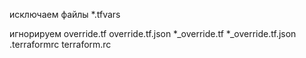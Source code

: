 исключаем файлы
*.tfvars

игнорируем
override.tf
override.tf.json
*_override.tf
*_override.tf.json
.terraformrc
terraform.rc
